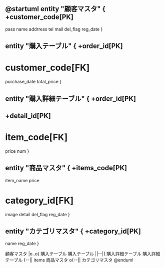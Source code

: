 @startuml
entity "顧客マスタ" {
  +customer_code[PK]
  --
  pass
  name
  addrress
  tel
  mail
  del_flag
  reg_date
  }
  
  entity "購入テーブル" {
  +order_id[PK]
  --
  # customer_code[FK]
  purchase_date
  total_price
  }
  
  entity "購入詳細テーブル" {
  +order_id[PK]
  --
  +detail_id[PK]
  --
  # item_code[FK]
  price
  num
  }
  
  entity "商品マスタ" {
  +items_code[PK]
  --
  item_name
  price
  # category_id[FK]
  image
  detail
  del_flag
  reg_date
  }
  
  entity "カテゴリマスタ" {
+category_id[PK]
--
name
reg_date
}

顧客マスタ |o..o{ 購入テーブル 
購入テーブル ||--|{ 購入詳細テーブル
購入詳細テーブル {--|| items
商品マスタ o{--|| カテゴリマスタ
@enduml

